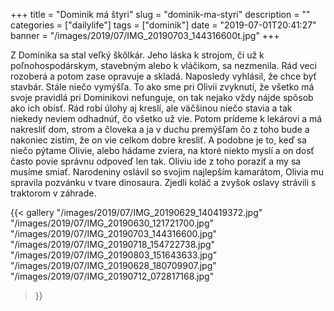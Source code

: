 +++
title = "Dominik má štyri"
slug = "dominik-ma-styri"
description = ""
categories = ["dailylife"]
tags = ["dominik"]
date = "2019-07-01T20:41:27"
banner = "/images/2019/07/IMG_20190703_144316600t.jpg"
+++

Z Dominika sa stal veľký škôlkár. Jeho láska k strojom, či už k poľnohospodárskym, stavebným alebo k vláčikom, sa nezmenila. Rád veci rozoberá a potom zase opravuje a skladá. Naposledy vyhlásil, že chce byť stavbár. Stále niečo vymýšľa. To ako sme pri Olivii zvyknutí, že všetko má svoje pravidlá pri Dominikovi nefunguje, on tak nejako vždy nájde spôsob ako ich obísť. Rád robí úlohy aj kreslí, ale väčšinou niečo stavia a tak niekedy neviem odhadnúť, čo všetko už vie. Potom prídeme k lekárovi a má nakresliť dom, strom a človeka a ja v duchu premýšľam čo z toho bude a nakoniec zistím, že on vie celkom dobre kresliť. A podobne je to, keď sa niečo pýtame Olivie, alebo hádame zviera, na ktoré niekto myslí a on dosť často povie správnu odpoveď len tak. Oliviu ide z toho poraziť a my sa musíme smiať. Narodeniny oslávil so svojim najlepším kamarátom, Olivia mu spravila pozvánku v tvare dinosaura. Zjedli koláč a zvyšok oslavy strávili s traktorom v záhrade.


{{< gallery
  "/images/2019/07/IMG_20190629_140419372.jpg"
  "/images/2019/07/IMG_20190630_121721700.jpg"
  "/images/2019/07/IMG_20190703_144316600.jpg"
  "/images/2019/07/IMG_20190718_154722738.jpg"
  "/images/2019/07/IMG_20190803_151643633.jpg"
  "/images/2019/07/IMG_20190628_180709907.jpg"
  "/images/2019/07/IMG_20190712_072817168.jpg"
  
>}}


